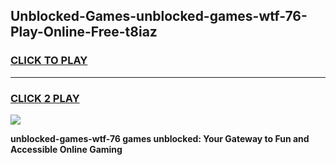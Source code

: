 
## Unblocked-Games-unblocked-games-wtf-76-Play-Online-Free-t8iaz
<h3>
<a href="https://premium76.site?title=unblocked-games-wtf-76&ref=26A">CLICK TO PLAY</a></h3>
<hr>

<h3>
<a href="https://premium76.site?title=unblocked-games-wtf-76&ref=26A">CLICK 2 PLAY</a>
  
</h3>

<a href="https://premium76.site?title=unblocked-games-wtf-76&ref=26A"><img src="https://clearcache.store/games.png"></a>


**unblocked-games-wtf-76 games unblocked: Your Gateway to Fun and Accessible Online Gaming**
